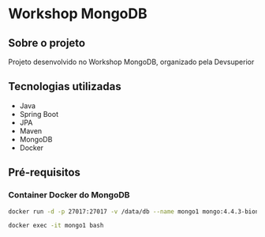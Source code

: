 # Workshop MongoDB

## Sobre o projeto

Projeto desenvolvido no Workshop MongoDB, organizado pela Devsuperior

## Tecnologias utilizadas
- Java
- Spring Boot
- JPA
- Maven
- MongoDB
- Docker


## Pré-requisitos 

### Container Docker do MongoDB

```bash
docker run -d -p 27017:27017 -v /data/db --name mongo1 mongo:4.4.3-bionic
```

```bash
docker exec -it mongo1 bash

```
